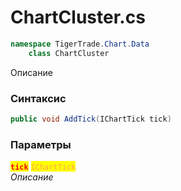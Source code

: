 
# ChartCluster.cs
```csharp
namespace TigerTrade.Chart.Data  
    class ChartCluster
```

Описание

### Синтаксис
```csharp
public void AddTick(IChartTick tick)
```

### Параметры  
<mark style="color:red;">**`tick`**</mark> <mark style="color: rgb(255, 166, 87);">`IChartTick`</mark>  
 *Описание*  
  

                    
                    